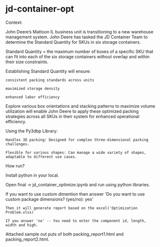 # jd-container-opt
Context:

John Deere’s Mattoon IL business unit is transitioning to a new warehouse management system.​ John Deere has tasked the JD Container Team to determine the Standard Quantity for SKUs in six storage containers.​

Standard Quantity = the maximum number of boxes of a specific SKU that can fit into each of the six storage containers without overlap and within their size constraints.​

Establishing Standard Quantity will ensure:​
	
 	consistent packing standards across units ​
	
 	maximized storage density ​
	
 	enhanced labor efficiency​
Explore various box orientations and stacking patterns to maximize volume utilization will enable John Deere to apply these optimized packing strategies across all SKUs in their system for enhanced operational efficiency.

Using the Py3dbp Library​:

	Handles 3D packing: Designed for complex three-dimensional packing challenges.​

	Flexible for various shapes: Can manage a wide variety of shapes, adaptable to different use cases.​

How run?

Install python in your local. 

Open final -> jd_container_optimize.ipynb and run using python libraries. 

 If you want to use custom dimention then answer 'Do you want to use custom package dimensions? (yes/no): yes'
 
	Then it will generate report based on the excel('Optimization Problem.xlsx)
        
	If you answer 'no' -- You need to enter the component id, length, width and high. 
		
Attached sample out puts of both packing_report1.html and packing_report2.html. 
	
	
